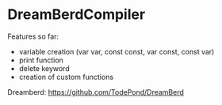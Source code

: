 # DreamBerdCompiler

Features so far:

- variable creation (var var, const const, var const, const var)
- print function
- delete keyword
- creation of custom functions

Dreamberd: https://github.com/TodePond/DreamBerd
